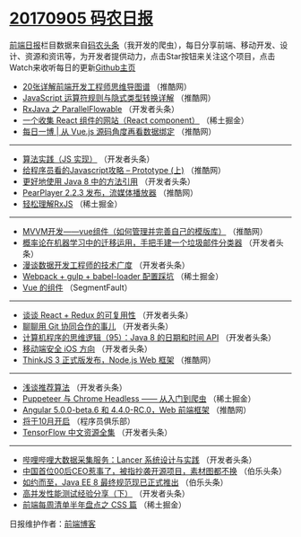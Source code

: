 # [20170905 码农日报](http://hao.caibaojian.com/date/2017/09/05)

[前端日报](http://caibaojian.com/c/news)栏目数据来自[码农头条](http://hao.caibaojian.com/)（我开发的爬虫），每日分享前端、移动开发、设计、资源和资讯等，为开发者提供动力，点击Star按钮来关注这个项目，点击Watch来收听每日的更新[Github主页](https://github.com/kujian/frontendDaily)
* [20张详解前端开发工程师思维导图谱](http://hao.caibaojian.com/50091.html) （推酷网）
* [JavaScript 运算符规则与隐式类型转换详解](http://hao.caibaojian.com/50089.html) （推酷网）
* [RxJava 之 ParallelFlowable](http://hao.caibaojian.com/50115.html) （开发者头条）
* [一个收集 React 组件的网站（React component）](http://hao.caibaojian.com/50156.html) （稀土掘金）
* [每日一博 | 从 Vue.js 源码角度再看数据绑定](http://hao.caibaojian.com/50097.html) （推酷网）

***
* [算法实践（JS 实现）](http://hao.caibaojian.com/50108.html) （开发者头条）
* [给程序员看的Javascript攻略 &#8211; Prototype (上)](http://hao.caibaojian.com/50090.html) （推酷网）
* [更好地使用 Java 8 中的方法引用](http://hao.caibaojian.com/50112.html) （开发者头条）
* [PearPlayer 2.2.3 发布，流媒体播放器](http://hao.caibaojian.com/50093.html) （推酷网）
* [轻松理解RxJS](http://hao.caibaojian.com/50154.html) （稀土掘金）

***
* [MVVM开发——vue组件（如何管理并完善自己的模版库）](http://hao.caibaojian.com/50094.html) （推酷网）
* [概率论在机器学习中的迁移运用，手把手建一个垃圾邮件分类器](http://hao.caibaojian.com/50114.html) （开发者头条）
* [漫谈数据开发工程师的技术广度](http://hao.caibaojian.com/50187.html) （开发者头条）
* [Webpack + gulp + babel-loader 配置踩坑](http://hao.caibaojian.com/50149.html) （稀土掘金）
* [Vue 的组件](http://hao.caibaojian.com/50128.html) （SegmentFault）

***
* [谈谈 React + Redux 的可复用性](http://hao.caibaojian.com/50191.html) （开发者头条）
* [聊聊用 Git 协同合作的事儿](http://hao.caibaojian.com/50179.html) （开发者头条）
* [计算机程序的思维逻辑（95）：Java 8 的日期和时间 API](http://hao.caibaojian.com/50193.html) （开发者头条）
* [移动端安全 iOS 方向](http://hao.caibaojian.com/50183.html) （开发者头条）
* [ThinkJS 3 正式版发布，Node.js Web 框架](http://hao.caibaojian.com/50095.html) （推酷网）

***
* [浅谈推荐算法](http://hao.caibaojian.com/50186.html) （开发者头条）
* [Puppeteer 与 Chrome Headless —— 从入门到爬虫](http://hao.caibaojian.com/50158.html) （稀土掘金）
* [Angular 5.0.0-beta.6 和 4.4.0-RC.0，Web 前端框架](http://hao.caibaojian.com/50098.html) （推酷网）
* [将于10月开启](http://hao.caibaojian.com/50217.html) （程序员俱乐部）
* [TensorFlow 中文资源全集](http://hao.caibaojian.com/50177.html) （开发者头条）

***
* [哔哩哔哩大数据采集服务：Lancer 系统设计与实践](http://hao.caibaojian.com/50190.html) （开发者头条）
* [中国首位00后CEO惹事了，被指抄袭开源项目，素材图都不换](http://hao.caibaojian.com/50218.html) （伯乐头条）
* [如约而至，Java EE 8 最终规范现已正式推出](http://hao.caibaojian.com/50219.html) （伯乐头条）
* [高并发性能测试经验分享（下）](http://hao.caibaojian.com/50110.html) （开发者头条）
* [前端每周清单半年盘点之 CSS 篇](http://hao.caibaojian.com/50151.html) （稀土掘金）

日报维护作者：[前端博客](http://caibaojian.com/) 